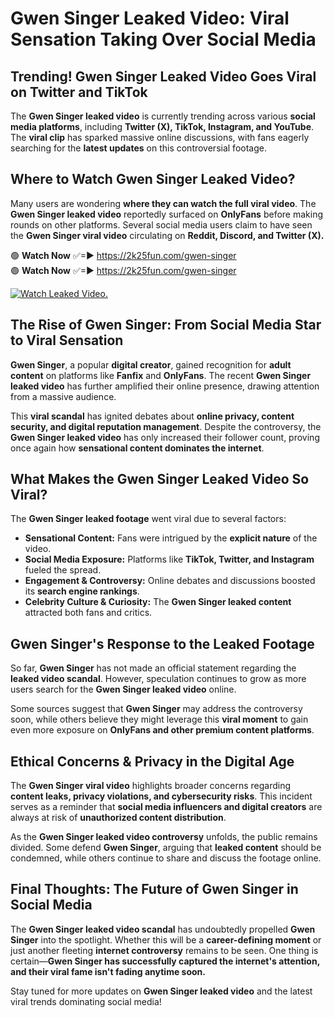 # Gwen Singer Leaked Video: Viral Sensation Taking Over Social Media

## **Trending! Gwen Singer Leaked Video Goes Viral on Twitter and TikTok**
The **Gwen Singer leaked video** is currently trending across various **social media platforms**, including **Twitter (X), TikTok, Instagram, and YouTube**. The **viral clip** has sparked massive online discussions, with fans eagerly searching for the **latest updates** on this controversial footage.

## **Where to Watch Gwen Singer Leaked Video?**
Many users are wondering **where they can watch the full viral video**. The **Gwen Singer leaked video** reportedly surfaced on **OnlyFans** before making rounds on other platforms. Several social media users claim to have seen the **Gwen Singer viral video** circulating on **Reddit, Discord, and Twitter (X).**

🟢 **Watch Now** ✅=► https://2k25fun.com/gwen-singer  
🟢 **Watch Now** ✅=► https://2k25fun.com/gwen-singer  

[![Watch Leaked Video.](https://miro.medium.com/v2/resize:fit:828/format:webp/1*cilzJN44JGOrTw9NJCrNHA.gif "Watch Leaked Video")](https://2k25fun.com/gwen-singer)

## **The Rise of Gwen Singer: From Social Media Star to Viral Sensation**
**Gwen Singer**, a popular **digital creator**, gained recognition for **adult content** on platforms like **Fanfix** and **OnlyFans**. The recent **Gwen Singer leaked video** has further amplified their online presence, drawing attention from a massive audience.

This **viral scandal** has ignited debates about **online privacy, content security, and digital reputation management**. Despite the controversy, the **Gwen Singer leaked video** has only increased their follower count, proving once again how **sensational content dominates the internet**.

## **What Makes the Gwen Singer Leaked Video So Viral?**
The **Gwen Singer leaked footage** went viral due to several factors:
- **Sensational Content:** Fans were intrigued by the **explicit nature** of the video.
- **Social Media Exposure:** Platforms like **TikTok, Twitter, and Instagram** fueled the spread.
- **Engagement & Controversy:** Online debates and discussions boosted its **search engine rankings**.
- **Celebrity Culture & Curiosity:** The **Gwen Singer leaked content** attracted both fans and critics.

## **Gwen Singer's Response to the Leaked Footage**
So far, **Gwen Singer** has not made an official statement regarding the **leaked video scandal**. However, speculation continues to grow as more users search for the **Gwen Singer leaked video** online.

Some sources suggest that **Gwen Singer** may address the controversy soon, while others believe they might leverage this **viral moment** to gain even more exposure on **OnlyFans and other premium content platforms**.

## **Ethical Concerns & Privacy in the Digital Age**
The **Gwen Singer viral video** highlights broader concerns regarding **content leaks, privacy violations, and cybersecurity risks**. This incident serves as a reminder that **social media influencers and digital creators** are always at risk of **unauthorized content distribution**.

As the **Gwen Singer leaked video controversy** unfolds, the public remains divided. Some defend **Gwen Singer**, arguing that **leaked content** should be condemned, while others continue to share and discuss the footage online.

## **Final Thoughts: The Future of Gwen Singer in Social Media**
The **Gwen Singer leaked video scandal** has undoubtedly propelled **Gwen Singer** into the spotlight. Whether this will be a **career-defining moment** or just another fleeting **internet controversy** remains to be seen. One thing is certain—**Gwen Singer has successfully captured the internet's attention, and their viral fame isn't fading anytime soon.**

Stay tuned for more updates on **Gwen Singer leaked video** and the latest viral trends dominating social media!
